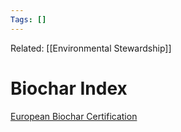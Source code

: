 ```yaml
---
Tags: []
---
```

Related: [[Environmental Stewardship]]
# Biochar Index

[European Biochar Certification](https://www.european-biochar.org/en)
